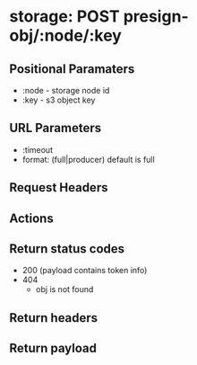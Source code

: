 # storage: POST presign-obj/:node/:key

## Positional Paramaters
- :node - storage node id
- :key - s3 object key

## URL Parameters
- :timeout
- format: (full|producer) default is full

## Request Headers

## Actions

## Return status codes
- 200 (payload contains token info)
- 404
  - obj is not found

## Return headers

## Return payload
